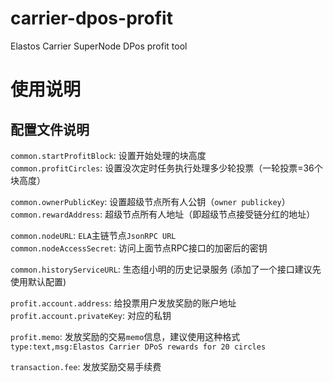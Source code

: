 # carrier-dpos-profit
Elastos Carrier SuperNode DPos profit tool


# 使用说明

## 配置文件说明

`common.startProfitBlock`: 设置开始处理的块高度  
`common.profitCircles`: 设置没次定时任务执行处理多少轮投票（一轮投票=36个块高度）

`common.ownerPublicKey`: 设置超级节点所有人公钥（`owner publickey`）  
`common.rewardAddress`: 超级节点所有人地址（即超级节点接受链分红的地址）  

`common.nodeURL`: `ELA`主链节点`JsonRPC URL`  
`common.nodeAccessSecret`: 访问上面节点RPC接口的加密后的密钥

`common.historyServiceURL`: 生态组小明的历史记录服务 (添加了一个接口建议先使用默认配置)

`profit.account.address`: 给投票用户发放奖励的账户地址  
`profit.account.privateKey`: 对应的私钥

`profit.memo`: 发放奖励的交易`memo`信息，建议使用这种格式 `type:text,msg:Elastos Carrier DPoS rewards for 20 circles`

`transaction.fee`: 发放奖励交易手续费
